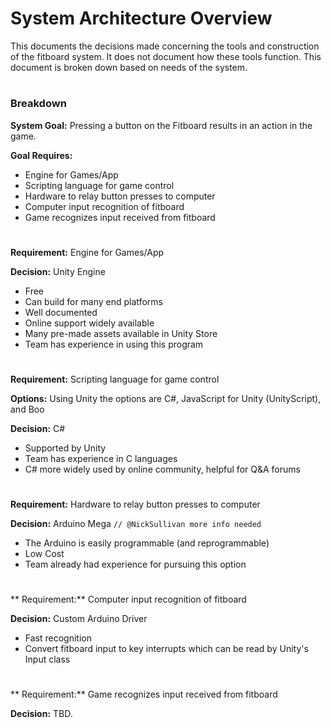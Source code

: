 # System Architecture Overview

This documents the decisions made concerning the tools and construction of the fitboard system. It does not document how these tools
function. This document is broken down based on needs of the system.

#

### Breakdown

**System Goal:** Pressing a button on the Fitboard results in an action in the game.

**Goal Requires:** 

- Engine for Games/App
- Scripting language for game control
- Hardware to relay button presses to computer 
- Computer input recognition of fitboard
- Game recognizes input received from fitboard

#

**Requirement:** Engine for Games/App

**Decision:** Unity Engine

- Free
- Can build for many end platforms
- Well documented
- Online support widely available
- Many pre-made assets available in Unity Store
- Team has experience in using this program

#

**Requirement:** Scripting language for game control

**Options:** Using Unity the options are C#, JavaScript for Unity (UnityScript), and Boo

**Decision:** C#

- Supported by Unity
- Team has experience in C languages
- C# more widely used by online community, helpful for Q&A forums

#

**Requirement:** Hardware to relay button presses to computer 

**Decision:** Arduino Mega `// @NickSullivan more info needed`

- The Arduino is easily programmable (and reprogrammable)
- Low Cost
- Team already had experience for pursuing this option

#

** Requirement:** Computer input recognition of fitboard

**Decision:** Custom Arduino Driver

- Fast recognition
- Convert fitboard input to key interrupts which can be read by Unity's Input class

#

** Requirement:** Game recognizes input received from fitboard

**Decision:** TBD.

